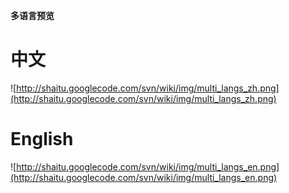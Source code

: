 **多语言预览**

# 中文 #
![http://shaitu.googlecode.com/svn/wiki/img/multi_langs_zh.png](http://shaitu.googlecode.com/svn/wiki/img/multi_langs_zh.png)

# English #
![http://shaitu.googlecode.com/svn/wiki/img/multi_langs_en.png](http://shaitu.googlecode.com/svn/wiki/img/multi_langs_en.png)
